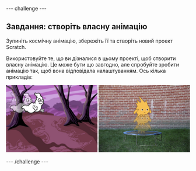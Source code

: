 \--- challenge \---

## Завдання: створіть власну анімацію

Зупиніть космічну анімацію, збережіть її та створіть новий проект Scratch.

Використовуйте те, що ви дізналися в цьому проекті, щоб створити власну анімацію. Це може бути що завгодно, але спробуйте зробити анімацію так, щоб вона відповідала налаштуванням. Ось кілька прикладів:

![знімок екрану](images/space-egs.png)

\--- /challenge \---